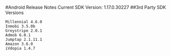 #Android Release Notes
Current SDK Version: 1.17.0.30227
##3rd Party SDK Versions

    Millennial 4.6.0
    Inmobi 3.5.0b
    Greystripe 2.0.1
    Admob 6.0.1
    Jumptap 2.1.11.1
    Amazon 3.6.0
    iVdopia 1.4.7